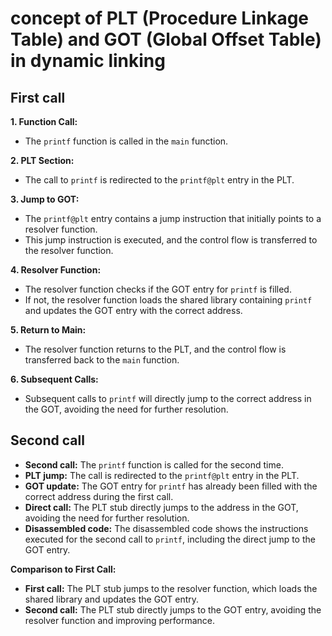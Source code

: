 # concept of PLT (Procedure Linkage Table) and GOT (Global Offset Table) in dynamic linking

## First call
**1. Function Call:**

* The `printf` function is called in the `main` function.

**2. PLT Section:**

* The call to `printf` is redirected to the `printf@plt` entry in the PLT.

**3. Jump to GOT:**

* The `printf@plt` entry contains a jump instruction that initially points to a resolver function.
* This jump instruction is executed, and the control flow is transferred to the resolver function.

**4. Resolver Function:**

* The resolver function checks if the GOT entry for `printf` is filled.
* If not, the resolver function loads the shared library containing `printf` and updates the GOT entry with the correct address.

**5. Return to Main:**

* The resolver function returns to the PLT, and the control flow is transferred back to the `main` function.

**6. Subsequent Calls:**

* Subsequent calls to `printf` will directly jump to the correct address in the GOT, avoiding the need for further resolution.



## Second call

* **Second call:** The `printf` function is called for the second time.
* **PLT jump:** The call is redirected to the `printf@plt` entry in the PLT.
* **GOT update:** The GOT entry for `printf` has already been filled with the correct address during the first call.
* **Direct call:** The PLT stub directly jumps to the address in the GOT, avoiding the need for further resolution.
* **Disassembled code:** The disassembled code shows the instructions executed for the second call to `printf`, including the direct jump to the GOT entry.

**Comparison to First Call:**

* **First call:** The PLT stub jumps to the resolver function, which loads the shared library and updates the GOT entry.
* **Second call:** The PLT stub directly jumps to the GOT entry, avoiding the resolver function and improving performance.


